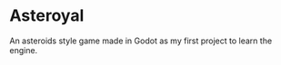 Asteroyal
=============

An asteroids style game made in Godot as my first project to learn the engine.
